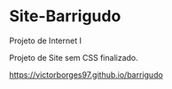 # Site-Barrigudo
Projeto de Internet I

Projeto de Site sem CSS finalizado.

https://victorborges97.github.io/barrigudo
